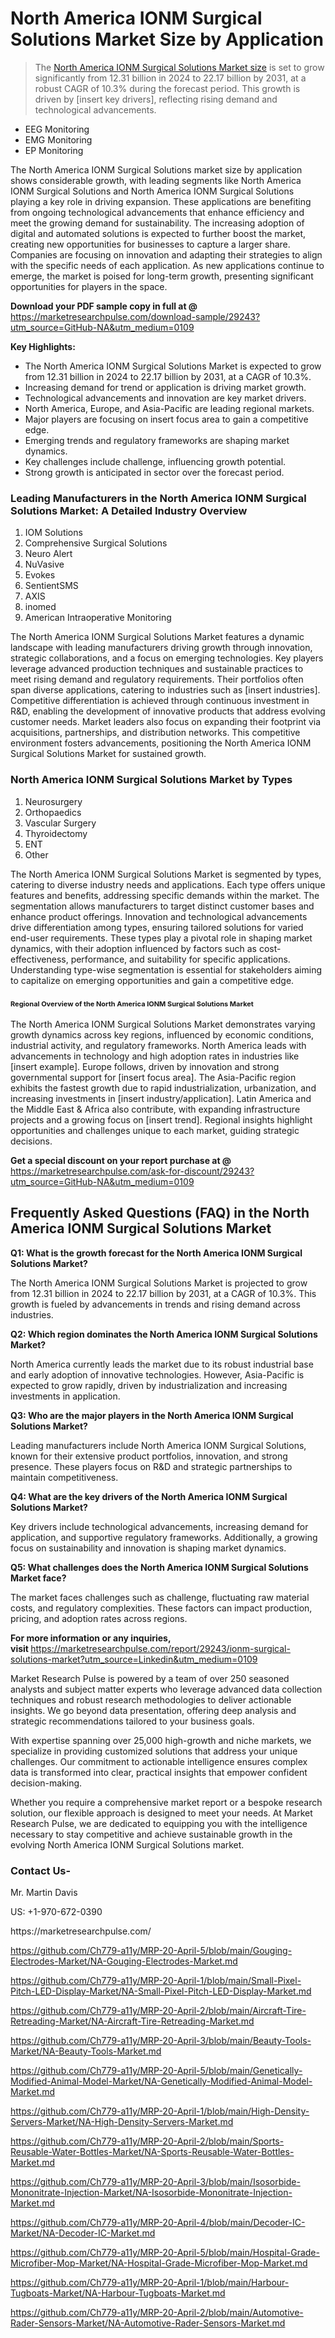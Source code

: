 <h1>North America IONM Surgical Solutions Market&nbsp;Size by Application</h1><blockquote><p>The <a href="https://marketresearchpulse.com/download-sample/29243?utm_source=GitHub-NA&amp;utm_medium=0109">North America IONM Surgical Solutions Market size</a> is set to grow significantly from 12.31 billion in 2024 to 22.17 billion by 2031, at a robust CAGR of 10.3% during the forecast period. This growth is driven by [insert key drivers], reflecting rising demand and technological advancements.</p></blockquote><ul><li>EEG Monitoring<li> EMG Monitoring<li> EP Monitoring</li></ul><p>The North America IONM Surgical Solutions market size by application shows considerable growth, with leading segments like North America IONM Surgical Solutions and North America IONM Surgical Solutions playing a key role in driving expansion. These applications are benefiting from ongoing technological advancements that enhance efficiency and meet the growing demand for sustainability. The increasing adoption of digital and automated solutions is expected to further boost the market, creating new opportunities for businesses to capture a larger share. Companies are focusing on innovation and adapting their strategies to align with the specific needs of each application. As new applications continue to emerge, the market is poised for long-term growth, presenting significant opportunities for players in the space.</p><p><strong>Download your PDF sample copy in full at @ </strong><a href="https://marketresearchpulse.com/download-sample/29243?utm_source=GitHub-NA&amp;utm_medium=0109">https://marketresearchpulse.com/download-sample/29243?utm_source=GitHub-NA&amp;utm_medium=0109</a></p><p><strong>Key Highlights: </strong></p><ul><li>The North America IONM Surgical Solutions Market is expected to grow from 12.31 billion in 2024 to 22.17 billion by 2031, at a CAGR of 10.3%.</li><li>Increasing demand for trend or application is driving market growth.</li><li>Technological advancements and innovation are key market drivers.</li><li>North America, Europe, and Asia-Pacific are leading regional markets.</li><li>Major players are focusing on insert focus area to gain a competitive edge.</li><li>Emerging trends and regulatory frameworks are shaping market dynamics.</li><li>Key challenges include challenge, influencing growth potential.</li><li>Strong growth is anticipated in sector over the forecast period.</li></ul><h3>Leading Manufacturers in the North America IONM Surgical Solutions Market: A Detailed Industry Overview</h3><ol><li>IOM Solutions</li><li>Comprehensive Surgical Solutions</li><li>Neuro Alert</li><li>NuVasive</li><li>Evokes</li><li>SentientSMS</li><li>AXIS</li><li>inomed</li><li>American Intraoperative Monitoring</li></ol><div class="flex max-w-full flex-col flex-grow"><div class="min-h-8 text-message flex w-full flex-col items-end gap-2 whitespace-normal break-words [.text-message+&amp;]:mt-5" dir="auto" data-message-author-role="assistant" data-message-id="fd8432e4-4910-450d-b182-61b7bfb0a01f" data-message-model-slug="gpt-4o"><div class="flex w-full flex-col gap-1 empty:hidden first:pt-[3px]"><div class="markdown prose w-full break-words dark:prose-invert light"><p>The North America IONM Surgical Solutions Market features a dynamic landscape with leading manufacturers driving growth through innovation, strategic collaborations, and a focus on emerging technologies. Key players leverage advanced production techniques and sustainable practices to meet rising demand and regulatory requirements. Their portfolios often span diverse applications, catering to industries such as [insert industries]. Competitive differentiation is achieved through continuous investment in R&amp;D, enabling the development of innovative products that address evolving customer needs. Market leaders also focus on expanding their footprint via acquisitions, partnerships, and distribution networks. This competitive environment fosters advancements, positioning the North America IONM Surgical Solutions Market for sustained growth.</p></div></div></div></div><h3>North America IONM Surgical Solutions Market by Types</h3><ol><li>Neurosurgery<li> Orthopaedics<li> Vascular Surgery<li> Thyroidectomy<li> ENT<li> Other</li></ol><div class="flex max-w-full flex-col flex-grow"><div class="min-h-8 text-message flex w-full flex-col items-end gap-2 whitespace-normal break-words [.text-message+&amp;]:mt-5" dir="auto" data-message-author-role="assistant" data-message-id="084470be-0bb7-4664-bddf-5156b4f41249" data-message-model-slug="gpt-4o-mini"><div class="flex w-full flex-col gap-1 empty:hidden first:pt-[3px]"><div class="markdown prose w-full break-words dark:prose-invert light"><p>The North America IONM Surgical Solutions Market is segmented by types, catering to diverse industry needs and applications. Each type offers unique features and benefits, addressing specific demands within the market. The segmentation allows manufacturers to target distinct customer bases and enhance product offerings. Innovation and technological advancements drive differentiation among types, ensuring tailored solutions for varied end-user requirements. These types play a pivotal role in shaping market dynamics, with their adoption influenced by factors such as cost-effectiveness, performance, and suitability for specific applications. Understanding type-wise segmentation is essential for stakeholders aiming to capitalize on emerging opportunities and gain a competitive edge.</p></div></div></div></div><h3><span style="font-size: 11px;">Regional Overview of the North America IONM Surgical Solutions Market</span></h3><div class="flex max-w-full flex-col flex-grow"><div class="min-h-8 text-message flex w-full flex-col items-end gap-2 whitespace-normal break-words [.text-message+&amp;]:mt-5" dir="auto" data-message-author-role="assistant" data-message-id="e9038762-ce64-4e30-91c9-9bd413514231" data-message-model-slug="gpt-4o-mini"><div class="flex w-full flex-col gap-1 empty:hidden first:pt-[3px]"><div class="markdown prose w-full break-words dark:prose-invert light"><p>The North America IONM Surgical Solutions Market demonstrates varying growth dynamics across key regions, influenced by economic conditions, industrial activity, and regulatory frameworks. North America leads with advancements in technology and high adoption rates in industries like [insert example]. Europe follows, driven by innovation and strong governmental support for [insert focus area]. The Asia-Pacific region exhibits the fastest growth due to rapid industrialization, urbanization, and increasing investments in [insert industry/application]. Latin America and the Middle East &amp; Africa also contribute, with expanding infrastructure projects and a growing focus on [insert trend]. Regional insights highlight opportunities and challenges unique to each market, guiding strategic decisions.</p></div></div></div></div><p><strong>Get a special discount on your report purchase at @ </strong><a href="https://marketresearchpulse.com/ask-for-discount/29243?utm_source=GitHub-NA&amp;utm_medium=0109">https://marketresearchpulse.com/ask-for-discount/29243?utm_source=GitHub-NA&amp;utm_medium=0109</a></p><h2>Frequently Asked Questions (FAQ) in the North America IONM Surgical Solutions Market</h2><p><strong>Q1: What is the growth forecast for the North America IONM Surgical Solutions Market?</strong></p><p>The North America IONM Surgical Solutions Market is projected to grow from 12.31 billion in 2024 to 22.17 billion by 2031, at a CAGR of 10.3%. This growth is fueled by advancements in trends and rising demand across industries.</p><p><strong>Q2: Which region dominates the North America IONM Surgical Solutions Market?</strong></p><p>North America currently leads the market due to its robust industrial base and early adoption of innovative technologies. However, Asia-Pacific is expected to grow rapidly, driven by industrialization and increasing investments in application.</p><p><strong>Q3: Who are the major players in the North America IONM Surgical Solutions Market?</strong></p><p>Leading manufacturers include North America IONM Surgical Solutions, known for their extensive product portfolios, innovation, and strong presence. These players focus on R&amp;D and strategic partnerships to maintain competitiveness.</p><p><strong>Q4: What are the key drivers of the North America IONM Surgical Solutions Market?</strong></p><p>Key drivers include technological advancements, increasing demand for application, and supportive regulatory frameworks. Additionally, a growing focus on sustainability and innovation is shaping market dynamics.</p><p><strong>Q5: What challenges does the North America IONM Surgical Solutions Market face?</strong></p><p>The market faces challenges such as challenge, fluctuating raw material costs, and regulatory complexities. These factors can impact production, pricing, and adoption rates across regions.</p><p><strong>For more information or any inquiries, visit&nbsp;</strong><a href="https://marketresearchpulse.com/report/29243/ionm-surgical-solutions-market?utm_source=Linkedin&utm_medium=0109">https://marketresearchpulse.com/report/29243/ionm-surgical-solutions-market?utm_source=Linkedin&utm_medium=0109</a></p><p>Market Research Pulse is powered by a team of over 250 seasoned analysts and subject matter experts who leverage advanced data collection techniques and robust research methodologies to deliver actionable insights. We go beyond data presentation, offering deep analysis and strategic recommendations tailored to your business goals.</p><p>With expertise spanning over 25,000 high-growth and niche markets, we specialize in providing customized solutions that address your unique challenges. Our commitment to actionable intelligence ensures complex data is transformed into clear, practical insights that empower confident decision-making.</p><p>Whether you require a comprehensive market report or a bespoke research solution, our flexible approach is designed to meet your needs. At Market Research Pulse, we are dedicated to equipping you with the intelligence necessary to stay competitive and achieve sustainable growth in the evolving North America IONM Surgical Solutions market.</p><h3><strong>Contact Us-</strong></h3><p>Mr. Martin Davis</p><p>US: +1-970-672-0390</p><p>https://marketresearchpulse.com/</p><p><a href="https://github.com/Ch779-a11y/MRP-20-April-5/blob/main/Gouging-Electrodes-Market/NA-Gouging-Electrodes-Market.md">https://github.com/Ch779-a11y/MRP-20-April-5/blob/main/Gouging-Electrodes-Market/NA-Gouging-Electrodes-Market.md</a></p><p><a href="https://github.com/Ch779-a11y/MRP-20-April-1/blob/main/Small-Pixel-Pitch-LED-Display-Market/NA-Small-Pixel-Pitch-LED-Display-Market.md">https://github.com/Ch779-a11y/MRP-20-April-1/blob/main/Small-Pixel-Pitch-LED-Display-Market/NA-Small-Pixel-Pitch-LED-Display-Market.md</a></p><p><a href="https://github.com/Ch779-a11y/MRP-20-April-2/blob/main/Aircraft-Tire-Retreading-Market/NA-Aircraft-Tire-Retreading-Market.md">https://github.com/Ch779-a11y/MRP-20-April-2/blob/main/Aircraft-Tire-Retreading-Market/NA-Aircraft-Tire-Retreading-Market.md</a></p><p><a href="https://github.com/Ch779-a11y/MRP-20-April-3/blob/main/Beauty-Tools-Market/NA-Beauty-Tools-Market.md">https://github.com/Ch779-a11y/MRP-20-April-3/blob/main/Beauty-Tools-Market/NA-Beauty-Tools-Market.md</a></p><p><a href="https://github.com/Ch779-a11y/MRP-20-April-5/blob/main/Genetically-Modified-Animal-Model-Market/NA-Genetically-Modified-Animal-Model-Market.md">https://github.com/Ch779-a11y/MRP-20-April-5/blob/main/Genetically-Modified-Animal-Model-Market/NA-Genetically-Modified-Animal-Model-Market.md</a></p><p><a href="https://github.com/Ch779-a11y/MRP-20-April-1/blob/main/High-Density-Servers-Market/NA-High-Density-Servers-Market.md">https://github.com/Ch779-a11y/MRP-20-April-1/blob/main/High-Density-Servers-Market/NA-High-Density-Servers-Market.md</a></p><p><a href="https://github.com/Ch779-a11y/MRP-20-April-2/blob/main/Sports-Reusable-Water-Bottles-Market/NA-Sports-Reusable-Water-Bottles-Market.md">https://github.com/Ch779-a11y/MRP-20-April-2/blob/main/Sports-Reusable-Water-Bottles-Market/NA-Sports-Reusable-Water-Bottles-Market.md</a></p><p><a href="https://github.com/Ch779-a11y/MRP-20-April-3/blob/main/Isosorbide-Mononitrate-Injection-Market/NA-Isosorbide-Mononitrate-Injection-Market.md">https://github.com/Ch779-a11y/MRP-20-April-3/blob/main/Isosorbide-Mononitrate-Injection-Market/NA-Isosorbide-Mononitrate-Injection-Market.md</a></p><p><a href="https://github.com/Ch779-a11y/MRP-20-April-4/blob/main/Decoder-IC-Market/NA-Decoder-IC-Market.md">https://github.com/Ch779-a11y/MRP-20-April-4/blob/main/Decoder-IC-Market/NA-Decoder-IC-Market.md</a></p><p><a href="https://github.com/Ch779-a11y/MRP-20-April-5/blob/main/Hospital-Grade-Microfiber-Mop-Market/NA-Hospital-Grade-Microfiber-Mop-Market.md">https://github.com/Ch779-a11y/MRP-20-April-5/blob/main/Hospital-Grade-Microfiber-Mop-Market/NA-Hospital-Grade-Microfiber-Mop-Market.md</a></p><p><a href="https://github.com/Ch779-a11y/MRP-20-April-1/blob/main/Harbour-Tugboats-Market/NA-Harbour-Tugboats-Market.md">https://github.com/Ch779-a11y/MRP-20-April-1/blob/main/Harbour-Tugboats-Market/NA-Harbour-Tugboats-Market.md</a></p><p><a href="https://github.com/Ch779-a11y/MRP-20-April-2/blob/main/Automotive-Rader-Sensors-Market/NA-Automotive-Rader-Sensors-Market.md">https://github.com/Ch779-a11y/MRP-20-April-2/blob/main/Automotive-Rader-Sensors-Market/NA-Automotive-Rader-Sensors-Market.md</a></p>
